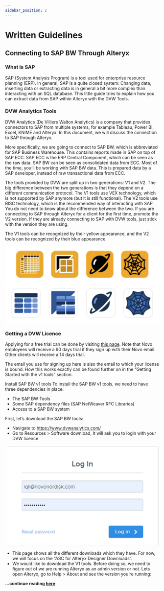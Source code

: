 ```yaml
---
sidebar_position: 2
---
```


# Written Guidelines

## Connecting to SAP BW Through Alteryx


### What is SAP
SAP (System Analysis Program) is a tool used for enterprise resource planning (ERP). In general, SAP is a quite closed system: Changing data, inserting data or extracting data is in general a bit more complex than interacting with an SQL database. This little guide tries to explain how you can extract data from SAP within Alteryx with the DVW Tools.


### DVW Analytics Tools
DVW Analytics (De Villiers Walton Analytics) is a company that provides connectors to SAP from multiple systems, for example Tableau, Power BI, Excel, KNIME and Alteryx. In this document, we will discuss the connection to SAP through Alteryx.

More specifically, we are going to connect to SAP BW, which is abbreviated for SAP Business Warehouse. This contains reports made in SAP on top of SAP ECC. SAP ECC is the ERP Central Component, which can be seen as the raw data. SAP BW can be seen as consolidated data from ECC. Most of the time, you’ll be working with SAP BW data. This is prepared data by a SAP developer, instead of raw transactional data from ECC.

The tools provided by DVW are split up in two generations: V1 and V2. The big difference between the two generations is that they depend on a different communication protocol. The V1 tools use VEX technology, which is not supported by SAP anymore (but it is still functional). The V2 tools use BISC technology, which is the recommended way of interacting with SAP. You do not need to know about the difference between the two. If you are connecting to SAP through Alteryx for a client for the first time, promote the V2 version. If they are already connecting to SAP with DVW tools, just stick with the version they are using.

The V1 tools can be recognized by their yellow appearance, and the V2 tools can be recognized by their blue appearance.

![v1](./assets/v1.png)
![v2](./assets/v2.png)

### Getting a DVW Licence
Applying for a free trial can be done by visiting [this page](https://www.dvwanalytics.com/free-trial.html). Note that Novo employees will receive a 90 days trial if they sign up with their Novo email. Other clients will receive a 14 days trial.

The email you use for signing up here is also the email to which your license is bound. How this works exactly can be found further on in the “Getting Started with the v1 tools” section.

Install SAP BW v1 tools
To install the SAP BW v1 tools, we need to have three dependencies in place:
- The SAP BW Tools
- Some SAP dependency files (SAP NetWeaver RFC Libraries)
- Access to a SAP BW system

First, let’s download the SAP BW tools:
- Navigate to https://www.dvwanalytics.com/
- Go to Resources > Software download, It will ask you to login with your DVW licence

![v2](./assets/login.png)

- This page shows all the different downloads which they have. For now, we will focus on the “ASC for Alteryx Designer Downloads”.
- We would like to download the V1 tools. Before doing so, we need to figure out of we are running Alteryx as an admin version or not. Lets open Alteryx, go to Help > About and see the version you’re running:




**...continue reading [here](https://docs.google.com/document/d/1A0z8ocjgm9XqDBWhdnqJoSJAptCTlM7t9ZA8XlYfuiA/edit#)**